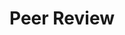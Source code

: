 ---
title: Peer Review
order: 1
organizations:
  - title: "Conference on Computer and Robot Vision"
    shorttitle: "CRV"
    years: 2016
  
  - title: "Field and Service Robotics"
    shorttitle: "FSR"
    years: 2015

  - title: "IEEE International Conference on Robotics and Automation"
    shorttitle: "ICRA"
    years: 2017-2018

  - title: "IEEE/RSJ International Conference on Intelligent Robots and Systems"
    shorttitle: "IROS"
    years: 2014-2017

  - title: "Journal of Field Robotics"
    shorttitle: "JFR"
    years: 2017

  - title: "IEEE International Conference on Multisensor Fusion and Integration for Intelligent Systems"
    shorttitle: "MFI"
    years: 2016-2017

  - title: "Robotics and Autonomous Systems"
    shorttitle: "RAS"
    years: 2017-2018

  - title: "Robotics: Science &amp; Systems"
    shorttitle: "RSS"
    years: 2015
---